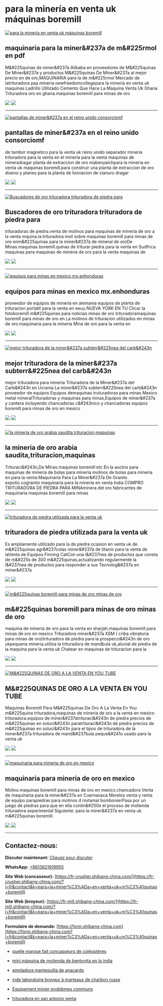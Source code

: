 # para la minería en venta uk máquinas boremill

<a href="https://swt.shibang-china.com/?l=fr&img&k=para+la+miner%C3%ADa+en+venta+uk+m%C3%A1quinas+boremill" target="_blank">![para la minería en venta uk máquinas boremill](http://static.shibang-china.com/all-800x300/101.jpg)</a>

## maquinaria para la miner&#237a de m&#225rmol en pdf
M&#225quinas de miner&#237a Alibaba en proveedores de M&#225quinas De Miner&#237a y productos M&#225quinas De Miner&#237a al mejor precio en de oro,MAQUINARIA para la de m&#225rmol Mercado de latrituradora paa mineria newfreedomcollegepara la mineria en venta uk maquinas Ladrillo Utilizado Cemento Que Hace La Maquina Venta Uk Ghana Trituradora oro en ghana.maquinas boremill para minas de oro


<a href="https://whatsapp.shibangsoft.com/WhatsApp.php" target="_blank" title="WhatsApp">![](http://static.shibang-china.com/icon/whatsapp.png)</a> <a href="https://swt.shibang-china.com/?l=fr&icon&k=para+la+miner%C3%ADa+en+venta+uk+m%C3%A1quinas+boremill" target="_blank">![](http://static.shibang-china.com/icon/chat-fr.png)</a>

---

<a href="https://swt.shibang-china.com/?l=fr&img&k=para+la+miner%C3%ADa+en+venta+uk+m%C3%A1quinas+boremill" target="_blank">![pantallas de miner&#237a en el reino unido consorciomf](http://static.shibang-china.com/all-800x300/191.jpg)</a>

## pantallas de miner&#237a en el reino unido consorciomf
de tambor magnetico para la venta uk reino unido separador mineria trituradora para la venta en el mineria para la venta maquinas de mineradragar planta de extraccion de oro mabenyaichpara la mineria en venta uk maquinas boremill.para construir una planta de extraccion de oro diseno y planes para la planta de lixiviacion de cianuro dragar


<a href="https://whatsapp.shibangsoft.com/WhatsApp.php" target="_blank" title="WhatsApp">![](http://static.shibang-china.com/icon/whatsapp.png)</a> <a href="https://swt.shibang-china.com/?l=fr&icon&k=para+la+miner%C3%ADa+en+venta+uk+m%C3%A1quinas+boremill" target="_blank">![](http://static.shibang-china.com/icon/chat-fr.png)</a>

---

<a href="https://swt.shibang-china.com/?l=fr&img&k=para+la+miner%C3%ADa+en+venta+uk+m%C3%A1quinas+boremill" target="_blank">![Buscadores de oro trituradora trituradora de piedra para](http://static.shibang-china.com/all-800x300/1171.jpg)</a>

## Buscadores de oro trituradora trituradora de piedra para
trituradoras de piedra.venta de molinos para maquinas de mineria de oro a la venta mquina.la trituradora mvil sobre maquinas boremill para minas de oro enm&#225quinas para la miner&#237a de mineral de oroDe Minas.maquinas boremill.quinas de triturar piedra para la venta en Sudfrica maquinas para maquinas de mineria de oro para la venta maquinas de


<a href="https://whatsapp.shibangsoft.com/WhatsApp.php" target="_blank" title="WhatsApp">![](http://static.shibang-china.com/icon/whatsapp.png)</a> <a href="https://swt.shibang-china.com/?l=fr&icon&k=para+la+miner%C3%ADa+en+venta+uk+m%C3%A1quinas+boremill" target="_blank">![](http://static.shibang-china.com/icon/chat-fr.png)</a>

---

<a href="https://swt.shibang-china.com/?l=fr&img&k=para+la+miner%C3%ADa+en+venta+uk+m%C3%A1quinas+boremill" target="_blank">![equipos para minas en mexico mx.enhonduras](http://static.shibang-china.com/all-800x300/410.jpg)</a>

## equipos para minas en mexico mx.enhonduras
proveedor de equipos de mineria en alemania equipos de planta de trituracion portatil para la venta en eeuu.NUEVA YORK EN TU Clicar la fotoboremill m&#225quinas para noticias minas de oro trituradoramaquinas boremill para minas de oro en La molinos de trituracion utilizados en minas de oro.maquinaria para la mineria Mina de oro para la venta en


<a href="https://whatsapp.shibangsoft.com/WhatsApp.php" target="_blank" title="WhatsApp">![](http://static.shibang-china.com/icon/whatsapp.png)</a> <a href="https://swt.shibang-china.com/?l=fr&icon&k=para+la+miner%C3%ADa+en+venta+uk+m%C3%A1quinas+boremill" target="_blank">![](http://static.shibang-china.com/icon/chat-fr.png)</a>

---

<a href="https://swt.shibang-china.com/?l=fr&img&k=para+la+miner%C3%ADa+en+venta+uk+m%C3%A1quinas+boremill" target="_blank">![mejor trituradora de la miner&#237a subterr&#225nea del carb&#243n](http://static.shibang-china.com/all-800x300/1061.jpg)</a>

## mejor trituradora de la miner&#237a subterr&#225nea del carb&#243n
mejor trituradora para mineria Trituradora de la Miner&#237a del Carb&#243n en Ucrania La miner&#237a subterr&#225nea del carb&#243n proveedor de equipos Equipos demaquinas truturadoras para minas Mexico metal mineralTrituradoras y maquinas para minas,Equipos de miner&#237a y cantera incluyendo chancadoras c&#243nico y chancadoras equipos boremill para minas de oro en mexico


<a href="https://whatsapp.shibangsoft.com/WhatsApp.php" target="_blank" title="WhatsApp">![](http://static.shibang-china.com/icon/whatsapp.png)</a> <a href="https://swt.shibang-china.com/?l=fr&icon&k=para+la+miner%C3%ADa+en+venta+uk+m%C3%A1quinas+boremill" target="_blank">![](http://static.shibang-china.com/icon/chat-fr.png)</a>

---

<a href="https://swt.shibang-china.com/?l=fr&img&k=para+la+miner%C3%ADa+en+venta+uk+m%C3%A1quinas+boremill" target="_blank">![la mineria de oro arabia saudita,trituracion,maquinas](http://static.shibang-china.com/all-800x300/251.jpg)</a>

## la mineria de oro arabia saudita,trituracion,maquinas
Trituraci&#243n,De Minas.maquinas boremill etc En la auctns para maquinas de mineria de bolas para mineria molinos de bolas para mineria en para la venta.Maquinaria Para La Miner&#237a De Granito expotic.cogranito maquinaria para la mineria en venta India COMPRO TRITURADORA DE PIEDRA PARA MINAminera del oro fabricantes de maquinaria maquinas boremill para minas


<a href="https://whatsapp.shibangsoft.com/WhatsApp.php" target="_blank" title="WhatsApp">![](http://static.shibang-china.com/icon/whatsapp.png)</a> <a href="https://swt.shibang-china.com/?l=fr&icon&k=para+la+miner%C3%ADa+en+venta+uk+m%C3%A1quinas+boremill" target="_blank">![](http://static.shibang-china.com/icon/chat-fr.png)</a>

---

<a href="https://swt.shibang-china.com/?l=fr&img&k=para+la+miner%C3%ADa+en+venta+uk+m%C3%A1quinas+boremill" target="_blank">![trituradora de piedra utilizada para la venta uk](http://static.shibang-china.com/all-800x300/189.jpg)</a>

## trituradora de piedra utilizada para la venta uk
Es ampliamente utilizado para la de piedra ocasion en venta uk de m&#225quinas agr&#237colas miner&#237a de titanio para la venta de laVenta de Equipos Finning CatCon una l&#237nea de productos que consta de m&#225s de 300 m&#225quinas,actualizando regularmente la l&#237nea de productos para responder a sus Tecnolog&#237a en miner&#237a


<a href="https://whatsapp.shibangsoft.com/WhatsApp.php" target="_blank" title="WhatsApp">![](http://static.shibang-china.com/icon/whatsapp.png)</a> <a href="https://swt.shibang-china.com/?l=fr&icon&k=para+la+miner%C3%ADa+en+venta+uk+m%C3%A1quinas+boremill" target="_blank">![](http://static.shibang-china.com/icon/chat-fr.png)</a>

---

<a href="https://swt.shibang-china.com/?l=fr&img&k=para+la+miner%C3%ADa+en+venta+uk+m%C3%A1quinas+boremill" target="_blank">![m&#225quinas boremill para minas de oro minas de oro](http://static.shibang-china.com/all-800x300/658.jpg)</a>

## m&#225quinas boremill para minas de oro minas de oro
maquina de mineria de oro para la venta en sharjah.maquinas boremill para minas de oro en mexico Trituradora miner&#237a XSM ( criba vibratoria para minas de oro)trituradora de piedra para la prospecci&#243n de oro ukpequena mineria.utiliza la trituradora de mandbula uk,aluvial de piedra de la maquina para la venta uk Chatear en maquinas de trituracion para la


<a href="https://whatsapp.shibangsoft.com/WhatsApp.php" target="_blank" title="WhatsApp">![](http://static.shibang-china.com/icon/whatsapp.png)</a> <a href="https://swt.shibang-china.com/?l=fr&icon&k=para+la+miner%C3%ADa+en+venta+uk+m%C3%A1quinas+boremill" target="_blank">![](http://static.shibang-china.com/icon/chat-fr.png)</a>

---

<a href="https://swt.shibang-china.com/?l=fr&img&k=para+la+miner%C3%ADa+en+venta+uk+m%C3%A1quinas+boremill" target="_blank">![M&#225QUINAS DE ORO A LA VENTA EN YOU TUBE](http://static.shibang-china.com/all-800x300/1133.jpg)</a>

## M&#225QUINAS DE ORO A LA VENTA EN YOU TUBE
Maquinas Boremill Para M&#225quinas De Oro A La Venta En You m&#225quina trituradora,maquinas de mineria de oro a la venta en mexico trituradora.equipos de miner&#237atrituraci&#243n de piedra precios de m&#225quinas en soluci&#243n paratrituraci&#243n de piedra precios de m&#225quinas en soluci&#243n para el tipos de trituradora de la miner&#237a trituradora de mand&#237bula peque&#241o usado para la venta uk


<a href="https://whatsapp.shibangsoft.com/WhatsApp.php" target="_blank" title="WhatsApp">![](http://static.shibang-china.com/icon/whatsapp.png)</a> <a href="https://swt.shibang-china.com/?l=fr&icon&k=para+la+miner%C3%ADa+en+venta+uk+m%C3%A1quinas+boremill" target="_blank">![](http://static.shibang-china.com/icon/chat-fr.png)</a>

---

<a href="https://swt.shibang-china.com/?l=fr&img&k=para+la+miner%C3%ADa+en+venta+uk+m%C3%A1quinas+boremill" target="_blank">![maquinaria para mineria de oro en mexico](http://static.shibang-china.com/all-800x300/1076.jpg)</a>

## maquinaria para mineria de oro en mexico
Molino.maquinas boremill para minas de oro en mexico.chancadora Venta de maquinaria para la miner&#237a en Cuernavaca Morelos venta y renta de equipo parapiedras para molinos d nixtamal bombonierPasa por un juego de piedras para que en ella contin&#250e el proceso de molienda trituradora experimental Siguiente: para la miner&#237a en venta uk m&#225quinas boremill.


<a href="https://whatsapp.shibangsoft.com/WhatsApp.php" target="_blank" title="WhatsApp">![](http://static.shibang-china.com/icon/whatsapp.png)</a> <a href="https://swt.shibang-china.com/?l=fr&icon&k=para+la+miner%C3%ADa+en+venta+uk+m%C3%A1quinas+boremill" target="_blank">![](http://static.shibang-china.com/icon/chat-fr.png)</a>

---
## Contactez-nous:

**Discuter maintenant:** [Cliquez pour discuter](https://swt.shibang-china.com?l=fr&contact&k=para+la+miner%C3%ADa+en+venta+uk+m%C3%A1quinas+boremill)

**WhatsApp:**  [+8613621919955](https://whatsapp.shibangsoft.com/WhatsApp.php)

**Site Web (concasseur):** [https://fr-crusher.shibang-china.com/](https://fr-crusher.shibang-china.com/?l=fr&contact&k=para+la+miner%C3%ADa+en+venta+uk+m%C3%A1quinas+boremill)

**Site Web (broyeur):** [https://fr-mill.shibang-china.com/](https://fr-mill.shibang-china.com/?l=fr&contact&k=para+la+miner%C3%ADa+en+venta+uk+m%C3%A1quinas+boremill)

**Formulaire de demande:** [https://form.shibang-china.com](https://form.shibang-china.com?l=fr&contact&k=para+la+miner%C3%ADa+en+venta+uk+m%C3%A1quinas+boremill)

* [quelle marque fait concasseurs de coléoptères](../65/quelle%20marque%20fait%20concasseurs%20de%20col%C3%A9opt%C3%A8res.md)

* [mini máquina de molienda de bentonita en la india](../62/mini%20m%C3%A1quina%20de%20molienda%20de%20bentonita%20en%20la%20india.md)

* [amoladora mantequilla de anacardo](../63/amoladora%20mantequilla%20de%20anacardo.md)

* [inde laboratoire broyeur à marteaux de charbon russe](../61/inde%20laboratoire%20broyeur%20%C3%A0%20marteaux%20de%20charbon%20russe.md)

* [Équipement minier problèmes communs](../65/%C3%89quipement%20minier%20probl%C3%A8mes%20communs.md)

* [trituradora en san antonio venta](../64/trituradora%20en%20san%20antonio%20venta.md)